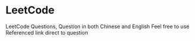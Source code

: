 # LeetCode
LeetCode Questions, Question in both Chinese and English
Feel free to use
Referenced link direct to question
